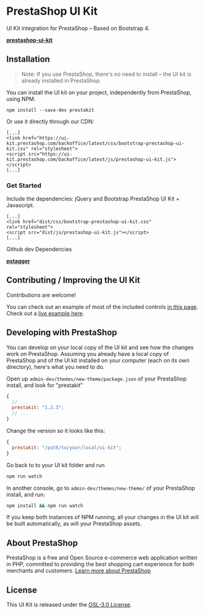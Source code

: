# PrestaShop UI Kit

UI Kit integration for PrestaShop – Based on Bootstrap 4.

**[prestashop-ui-kit](http://build.prestashop.com/prestashop-ui-kit/)**

## Installation

> Note: If you use PrestaShop, there's no need to install – the UI kit is already installed in PrestaShop.

You can install the UI kit on your project, independently from PrestaShop, using NPM.

```
npm install --save-dev prestakit
```

Or use it directly through our CDN:

```
[...]
<link href="https://ui-kit.prestashop.com/backoffice/latest/css/bootstrap-prestashop-ui-kit.css" rel="stylesheet">
<script src="https://ui-kit.prestashop.com/backoffice/latest/js/prestashop-ui-kit.js"></script>
[...]
```

### Get Started

Include the dependencies: jQuery and Bootstrap PrestaShop UI Kit + Javascript.

```
[...]
<link href="dist/css/bootstrap-prestashop-ui-kit.css" rel="stylesheet">
<script src="dist/js/prestashop-ui-kit.js"></script>
[...]
```

Github dev Dependencies

**[pstagger](https://github.com/PrestaShop/pstagger)**

## Contributing / Improving the UI Kit

Contributions are welcome!

You can check out an example of most of the included controls [in this page](/index.html). Check out a [live example here](https://cdn.rawgit.com/PrestaShop/prestashop-ui-kit/master/index.html).

## Developing with PrestaShop

You can develop on your local copy of the UI kit and see how the changes work on PrestaShop.
Assuming you already have a local copy of PrestaShop and of the UI kit installed on your computer (each on its own directory), here's what you need to do.

Open up `admin-dev/themes/new-theme/package.json` of your PrestaShop install, and look for "prestakit"

```js
{
  // ...
  prestakit: "1.2.3";
  // ...
}
```

Change the version so it looks like this:

```js
{
  prestakit: "/path/to/your/local/ui-kit";
}
```

Go back to to your UI kit folder and run

```bash
npm run watch
```

In another console, go to `admin-dev/themes/new-theme/` of your PrestaShop install, and run:

```bash
npm install && npm run watch
```

If you keep both instances of NPM running, all your changes in the UI kit will be built automatically, as will your PrestaShop assets.

## About PrestaShop

PrestaShop is a free and Open Source e-commerce web application written in PHP, committed to providing the best shopping cart experience for both merchants and customers. [Learn more about PrestaShop](https://www.prestashop-project.org)

## License

This UI Kit is released under the [OSL-3.0 License](https://opensource.org/licenses/OSL-3.0).
